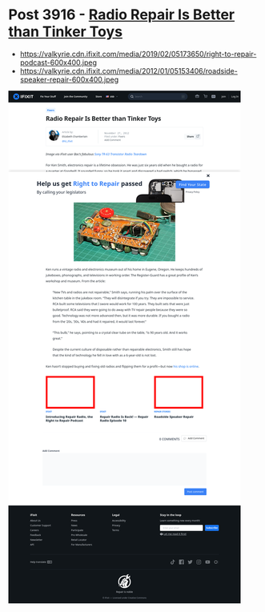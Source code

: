 # Post 3916 - [Radio Repair Is Better than Tinker Toys](https://www.ifixit.com/News/3916/repair-is-better-than-tinker-toys)

- https://valkyrie.cdn.ifixit.com/media/2019/02/05173650/right-to-repair-podcast-600x400.jpeg
- https://valkyrie.cdn.ifixit.com/media/2012/01/05153406/roadside-speaker-repair-600x400.jpeg

![screencap](screenshots/19d695b8-c6ba-42cf-9749-ae142e1b61ae.png)
